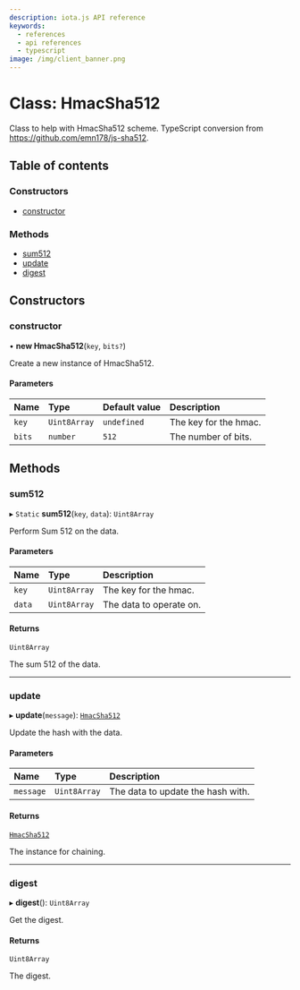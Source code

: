 ```yaml
---
description: iota.js API reference
keywords:
  - references
  - api references
  - typescript
image: /img/client_banner.png
---
```


# Class: HmacSha512

Class to help with HmacSha512 scheme.
TypeScript conversion from https://github.com/emn178/js-sha512.

## Table of contents

### Constructors

- [constructor](HmacSha512.md#constructor)

### Methods

- [sum512](HmacSha512.md#sum512)
- [update](HmacSha512.md#update)
- [digest](HmacSha512.md#digest)

## Constructors

### constructor

• **new HmacSha512**(`key`, `bits?`)

Create a new instance of HmacSha512.

#### Parameters

| Name   | Type         | Default value | Description           |
| :----- | :----------- | :------------ | :-------------------- |
| `key`  | `Uint8Array` | `undefined`   | The key for the hmac. |
| `bits` | `number`     | `512`         | The number of bits.   |

## Methods

### sum512

▸ `Static` **sum512**(`key`, `data`): `Uint8Array`

Perform Sum 512 on the data.

#### Parameters

| Name   | Type         | Description             |
| :----- | :----------- | :---------------------- |
| `key`  | `Uint8Array` | The key for the hmac.   |
| `data` | `Uint8Array` | The data to operate on. |

#### Returns

`Uint8Array`

The sum 512 of the data.

---

### update

▸ **update**(`message`): [`HmacSha512`](HmacSha512.md)

Update the hash with the data.

#### Parameters

| Name      | Type         | Description                       |
| :-------- | :----------- | :-------------------------------- |
| `message` | `Uint8Array` | The data to update the hash with. |

#### Returns

[`HmacSha512`](HmacSha512.md)

The instance for chaining.

---

### digest

▸ **digest**(): `Uint8Array`

Get the digest.

#### Returns

`Uint8Array`

The digest.
